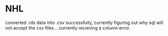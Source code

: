 # NHL
converted .rds data into .csv successfully, currently figuring out why sql will not accept the csv files... currently recieving a column error.
